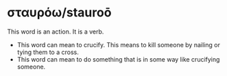 # σταυρόω/stauroō
This word is an action. It is a verb.

* This word can mean to crucify. This means to kill someone by nailing or tying them to a cross.
* This word can mean to do something that is in some way like crucifying someone.
